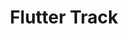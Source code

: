 ---
layout: blog
title: Flutter Track
permalink: /flutter/
pagination: 
  enabled: true
  category: flutter
  permalink: /:num/
  sort_field: 'title'
  sort_reverse: false
---